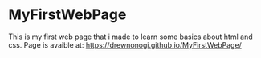 # MyFirstWebPage
This is my first web page that i made to learn some basics about html and css.
Page is avaible at: https://drewnonogi.github.io/MyFirstWebPage/

